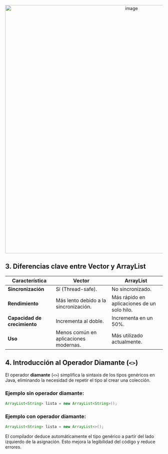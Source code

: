 <p align="center">
  <img width="792" alt="image" src="https://github.com/user-attachments/assets/bf72f843-1d0b-4d3a-b7c8-824be47a0780"/>
</p>

## **3. Diferencias clave entre Vector y ArrayList**

| **Característica**        | **Vector**                                | **ArrayList**                         |
|---------------------------|-------------------------------------------|---------------------------------------|
| **Sincronización**        | Sí (Thread-safe).                         | No sincronizado.                     |
| **Rendimiento**           | Más lento debido a la sincronización.     | Más rápido en aplicaciones de un solo hilo. |
| **Capacidad de crecimiento** | Incrementa al doble.                     | Incrementa en un 50%.                |
| **Uso**                   | Menos común en aplicaciones modernas.     | Más utilizado actualmente.           |


## **4. Introducción al Operador Diamante (`<>`)**

El operador **diamante** (`<>`) simplifica la sintaxis de los tipos genéricos en Java, eliminando la necesidad de repetir el tipo al crear una colección.

### **Ejemplo sin operador diamante:**
```java
ArrayList<String> lista = new ArrayList<String>();
```

### **Ejemplo con operador diamante:**
```java
ArrayList<String> lista = new ArrayList<>();
```

El compilador deduce automáticamente el tipo genérico a partir del lado izquierdo de la asignación. Esto mejora la legibilidad del código y reduce errores.
